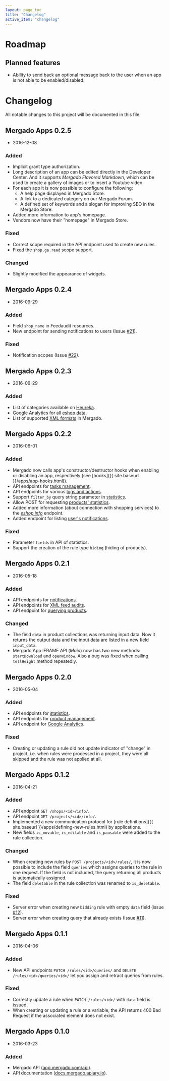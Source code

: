 ```yaml
---
layout: page_toc
title: "Changelog"
active_item: "changelog"
---
```


# Roadmap

## Planned features

- Ability to send back an optional message back to the user when an app is not able to be enabled/disabled.

# Changelog
All notable changes to this project will be documented in this file.

## Mergado Apps 0.2.5
- 2016-12-08

### Added
- Implicit grant type authorization.
- Long description of an app can be edited directly in the Developer Center. And it supports _Mergado Flavored Markdown_, which can be used to create a gallery of images or to insert a Youtube video.
- For each app it is now possible to configure the following:
  + A help page displayed in Mergado Store.
  + A link to a dedicated category on our Mergado Forum.
  + A defined set of keywords and a slogan for improving SEO in the Mergado Store.
- Added more information to app's homepage.
- Vendors now have their "homepage" in Mergado Store.

### Fixed
- Correct scope required in the API endpoint used to create new rules.
- Fixed the `shop.ga.read` scope support.

### Changed

- Slightly modified the appearance of widgets.

## Mergado Apps 0.2.4
- 2016-09-29

### Added
- Field `shop_name` in Feedaudit resources.
- New endpoint for sending notifications to users (Issue [#21](https://github.com/mergado/mergado-apps/issues/21)).

### Fixed
- Notification scopes (Issue [#22](https://github.com/mergado/mergado-apps/issues/22)).

## Mergado Apps 0.2.3
- 2016-06-29

### Added
- List of categories available on [Heureka](http://docs.mergado.apiary.io/#reference/heureka/heureka-categories).
- Google Analytics for all [eshop data](http://docs.mergado.apiary.io/#reference/google/analytics/eshop-data).
- List of supported [XML formats](http://docs.mergado.apiary.io/#reference/0/xml-formats/eshop-data) in Mergado.

## Mergado Apps 0.2.2
- 2016-06-01

### Added
- Mergado now calls app's constructor/destructor hooks when enabling or disabling an app, respectively (see [hooks]({{ site.baseurl }}/apps/app-hooks.html)).
- API endpoints for [tasks management](http://docs.mergado.apiary.io/#reference/core/tasks).
- API endpoints for various [logs and actions](http://docs.mergado.apiary.io/#reference/core/logs).
- Support `filter_by` query string parameter in [statistics](http://docs.mergado.apiary.io/#reference/statistics/products/statistics-of-all-products).
- Allow POST for requesting [products' statistics](http://docs.mergado.apiary.io/#reference/statistics/products/statistics-of-all-products-using-post).
- Added more information (about connection with shopping services) to the _[eshop info](http://docs.mergado.apiary.io/#reference/core/eshops/show-eshop-info)_ endpoint.
- Added endpoint for listing [user's notifications](http://docs.mergado.apiary.io/#reference/core/notifications/get-users-notifications).

### Fixed
- Parameter `fields` in API of statistics.
- Support the creation of the rule type `hiding` (hiding of products).

## Mergado Apps 0.2.1
- 2016-05-18

### Added
- API endpoints for [notifications](http://docs.mergado.apiary.io/#reference/core/notifications).
- API endpoints for [XML feed audits](http://docs.mergado.apiary.io/#reference/feed-audits).
- API endpoint for [querying products](http://docs.mergado.apiary.io/#reference/core/products/query-products).

### Changed
- The field `data` in product collections was returning input data. Now it returns the output data and the input data are listed in a new field `input_data`.
- Mergado App IFRAME API (*Maia*) now has two new methods: `startDownload` and `openWindow`. Also a bug was fixed when calling `tellHeight` method repeatedly.

## Mergado Apps 0.2.0
- 2016-05-04

### Added
- API endpoints for [statistics](http://docs.mergado.apiary.io/#reference/statistics).
- API endpoints for [product management](http://docs.mergado.apiary.io/#reference/core/products).
- API endpoint for [Google Analytics](http://docs.mergado.apiary.io/#reference/google).

### Fixed
- Creating or updating a rule did not update indicator of "change" in project, i.e. when rules were processed in a project, they were all skipped and the rule was not applied at all.

## Mergado Apps 0.1.2
- 2016-04-21

### Added
- API endpoint `GET /shops/<id>/info/`.
- API endpoint `GET /projects/<id>/info/`.
- Implemented a new communication protocol for [rule definitions]({{ site.baseurl }}/apps/defining-new-rules.html) by applications.
- New fields `is_movable`, `is_editable` and `is_pausable` were added to the rule collection.

### Changed
- When creating new rules by `POST /projects/<id>/rules/`, it is now possible to include the field `queries` which assigns queries to the rule in one request. If the field is not included, the query returning all products is automatically assigned.
- The field `deletable` in the rule collection was renamed to `is_deletable`.

### Fixed
- Server error when creating new `bidding` rule with empty `data` field (issue [#12](https://github.com/mergado/mergado-apps/issues/12)).
- Server error when creating query that already exists (Issue [#11](https://github.com/mergado/mergado-apps/issues/11)).

## Mergado Apps 0.1.1
- 2016-04-06

### Added
- New API endpoints `PATCH /rules/<id>/queries/` and `DELETE /rules/<id>/queries/<id>/` let you assign and retract queries from rules.

### Fixed
- Correctly update a rule when `PATCH /rules/<id>/` with `data` field is issued.
- When creating or updating a rule or a variable, the API returns 400 Bad Request if the associated element does not exist.

## Mergado Apps 0.1.0
- 2016-03-23

### Added
- Mergado API ([app.mergado.com/api](https://app.mergado.com/api)).
- API documentation ([docs.mergado.apiary.io](http://docs.mergado.apiary.io/)).

